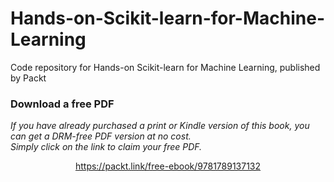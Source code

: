 # Hands-on-Scikit-learn-for-Machine-Learning
Code repository for Hands-on Scikit-learn for Machine Learning, published by Packt
### Download a free PDF

 <i>If you have already purchased a print or Kindle version of this book, you can get a DRM-free PDF version at no cost.<br>Simply click on the link to claim your free PDF.</i>
<p align="center"> <a href="https://packt.link/free-ebook/9781789137132">https://packt.link/free-ebook/9781789137132 </a> </p>